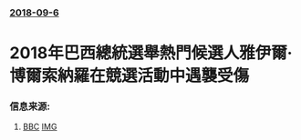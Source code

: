 ### [2018-09-6](/news/2018/09/6/index.md)

##### 
# 2018年巴西總統選舉熱門候選人雅伊爾·博爾索納羅在競選活動中遇襲受傷 




### 信息来源:

1. [BBC](https://www.bbc.co.uk/news/world-latin-america-45441447) [IMG](https://ichef.bbci.co.uk/news/1024/branded_news/14534/production/_103325238_brazilcandidate.jpg)
